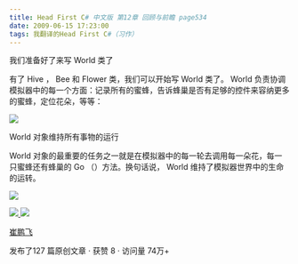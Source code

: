 ```yaml
---
title: Head First C# 中文版 第12章 回顾与前瞻 page534
date: 2009-06-15 17:23:00
tags: 我翻译的Head First C#（习作）
---
```

我们准备好了来写  World  类了

  

有了  Hive  ，  Bee  和  Flower  类，我们可以开始写  World  类了。  World
负责协调模拟器中的每一个方面：记录所有的蜜蜂，告诉蜂巢是否有足够的控件来容纳更多的蜜蜂，定位花朵，等等：

  

![](https://p-blog.csdn.net/images/p_blog_csdn_net/cuipengfei1/EntryImages/20090615/2009-06-15_12-55-22.jpg)

World  对象维持所有事物的运行

  

World  对象的最重要的任务之一就是在模拟器中的每一轮去调用每一朵花，每一只蜜蜂还有蜂巢的  Go  （）方法。换句话说，  World
维持了模拟器世界中的生命的运转。

  

![](https://p-blog.csdn.net/images/p_blog_csdn_net/cuipengfei1/EntryImages/20090615/2009-06-15_17-19-50.jpg)



[ ![](https://profile.csdnimg.cn/5/2/5/3_cuipengfei1)
![](https://g.csdnimg.cn/static/user-reg-year/1x/11.png)
](https://blog.csdn.net/cuipengfei1)

[ 崔鹏飞 ](https://blog.csdn.net/cuipengfei1)

发布了127 篇原创文章  ·  获赞 8  ·  访问量 74万+

